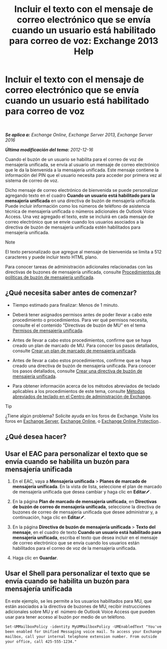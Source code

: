 ﻿---
title: 'Incluir el texto con el mensaje de correo electrónico que se envía cuando un usuario está habilitado para correo de voz: Exchange 2013 Help'
TOCTitle: Incluir el texto con el mensaje de correo electrónico que se envía cuando un usuario está habilitado para correo de voz
ms:assetid: 3e8292fb-0cdb-445d-8048-a59af7c38d63
ms:mtpsurl: https://technet.microsoft.com/es-es/library/Bb201679(v=EXCHG.150)
ms:contentKeyID: 51406492
ms.date: 05/22/2018
mtps_version: v=EXCHG.150
ms.translationtype: MT
---

# Incluir el texto con el mensaje de correo electrónico que se envía cuando un usuario está habilitado para correo de voz

 

_**Se aplica a:** Exchange Online, Exchange Server 2013, Exchange Server 2016_

_**Última modificación del tema:** 2012-12-16_

Cuando el buzón de un usuario se habilita para el correo de voz de mensajería unificada, se envía al usuario un mensaje de correo electrónico que le da la bienvenida a la mensajería unificada. Este mensaje contiene la información del PIN que el usuario necesita para acceder por primera vez al sistema de correo de voz.

Dicho mensaje de correo electrónico de bienvenida se puede personalizar agregando texto en el cuadro **Cuando un usuario está habilitado para la mensajería unificada** en una directiva de buzón de mensajería unificada. Puede incluir información como los números de teléfono de asistencia técnica de mensajería unificada o números adicionales de Outlook Voice Access. Una vez agregado el texto, este se incluirá en cada mensaje de correo electrónico que se envíe cuando los usuarios asociados a la directiva de buzón de mensajería unificada estén habilitados para mensajería unificada.


> [!NOTE]
> El texto personalizado que agregue al mensaje de bienvenida se limita a 512 caracteres y puede incluir texto HTML plano.



Para conocer tareas de administración adicionales relacionadas con las directivas de buzones de mensajería unificada, consulte [Procedimientos de políticas de buzón de mensajería unificada](um-mailbox-policy-procedures-exchange-2013-help.md).

## ¿Qué necesita saber antes de comenzar?

  - Tiempo estimado para finalizar: Menos de 1 minuto.

  - Deberá tener asignados permisos antes de poder llevar a cabo este procedimiento o procedimientos. Para ver qué permisos necesita, consulte el el contenido "Directivas de buzón de MU" en el tema [Permisos de mensajería unificada](unified-messaging-permissions-exchange-2013-help.md).

  - Antes de llevar a cabo estos procedimientos, confirme que se haya creado un plan de marcado de MU. Para conocer los pasos detallados, consulte [Crear un plan de marcado de mensajería unificada](create-a-um-dial-plan-exchange-2013-help.md).

  - Antes de llevar a cabo estos procedimientos, confirme que se haya creado una directiva de buzón de mensajería unificada. Para conocer los pasos detallados, consulte [Crear una directiva de buzón de mensajería unificada](create-a-um-mailbox-policy-exchange-2013-help.md).

  - Para obtener información acerca de los métodos abreviados de teclado aplicables a los procedimientos de este tema, consulte [Métodos abreviados de teclado en el Centro de administración de Exchange](keyboard-shortcuts-in-the-exchange-admin-center-exchange-online-protection-help.md).


> [!TIP]
> ¿Tiene algún problema? Solicite ayuda en los foros de Exchange. Visite los foros en <A href="https://go.microsoft.com/fwlink/p/?linkid=60612">Exchange Server</A>, <A href="https://go.microsoft.com/fwlink/p/?linkid=267542">Exchange Online</A>, o <A href="https://go.microsoft.com/fwlink/p/?linkid=285351">Exchange Online Protection</A>..



## ¿Qué desea hacer?

## Usar el EAC para personalizar el texto que se envía cuando se habilita un buzón para mensajería unificada

1.  En el EAC, vaya a **Mensajería unificada** \> **Planes de marcado de mensajería unificada**. En la vista de lista, seleccione el plan de marcado de mensajería unificada que desea cambiar y haga clic en **Editar**![Icono Editar](images/Bb124582.6f53ccb2-1f13-4c02-bea0-30690e6ea71d(EXCHG.150).gif "Icono Editar").

2.  En la página **Plan de marcado de mensajería unificada**, en **Directivas de buzón de correo de mensajería unificada**, seleccione la directiva de buzones de correo de mensajería unificada que desee administrar y, a continuación, haga clic en **Editar**![Icono Editar](images/Bb124582.6f53ccb2-1f13-4c02-bea0-30690e6ea71d(EXCHG.150).gif "Icono Editar").

3.  En la página **Directiva de buzón de mensajería unificada** \> **Texto del mensaje**, en el cuadro de texto **Cuando un usuario está habilitado para mensajería unificada**, escriba el texto que desea incluir en el mensaje de correo electrónico que se envía cuando los usuarios están habilitados para el correo de voz de la mensajería unificada.

4.  Haga clic en **Guardar**.

## Usar el Shell para personalizar el texto que se envía cuando se habilita un buzón para mensajería unificada

En este ejemplo, se les permite a los usuarios habilitados para MU, que están asociados a la directiva de buzones de MU, recibir instrucciones adicionales sobre MU y el  número de Outlook Voice Access que pueden usar para tener acceso al buzón por medio de un teléfono.

    Set-UMMailboxPolicy -identity MyUMMailboxPolicy -UMEnabledText "You've been enabled for Unified Messaging voice mail. To access your Exchange mailbox, call your internal telephone extension number. From outside your office, call 425-555-1234."

